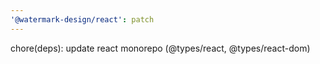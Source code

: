 ```yaml
---
'@watermark-design/react': patch
---
```


chore(deps): update react monorepo (@types/react, @types/react-dom)
